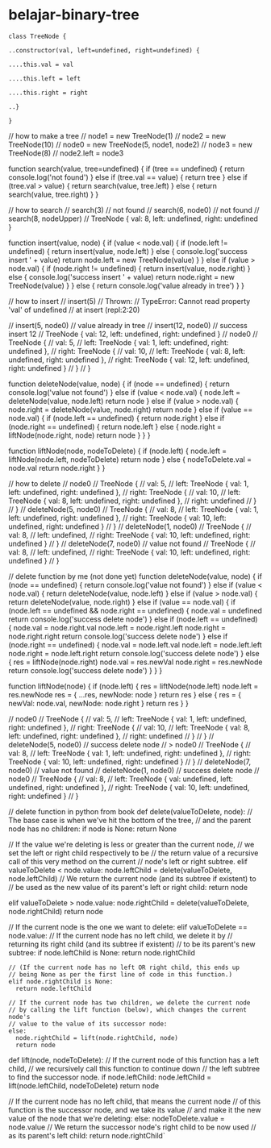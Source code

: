 # belajar-binary-tree
`class TreeNode {`

`..constructor(val, left=undefined, right=undefined) {`

`....this.val = val`

`....this.left = left`

`....this.right = right`

`..}`

`}`

// how to make a tree
// node1 = new TreeNode(1)
// node2 = new TreeNode(10)
// node0 = new TreeNode(5, node1, node2)
// node3 = new TreeNode(8)
// node2.left = node3

function search(value, tree=undefined) {
  if (tree == undefined) {
    return console.log('not found')
  } else if (tree.val == value) {
    return tree
  } else if (tree.val > value) {
    return search(value, tree.left)
  } else {
    return search(value, tree.right)
  }
}

// how to search
// search(3)
// not found
// search(6, node0)
// not found
// search(8, nodeUpper)
// TreeNode { val: 8, left: undefined, right: undefined }

function insert(value, node) {
  if (value < node.val) {
    if (node.left != undefined) {
      return insert(value, node.left)
    } else {
      console.log('success insert ' + value)
      return node.left = new TreeNode(value)
    }
  } else if (value > node.val) {
    if (node.right != undefined) {
      return insert(value, node.right)
    } else {
      console.log('success insert ' + value)
      return node.right = new TreeNode(value)
    }
  } else {
    return console.log('value already in tree')
  }
}

// how to insert
// insert(5)
// Thrown:
// TypeError: Cannot read property 'val' of undefined
//    at insert (repl:2:20)

// insert(5, node0)
// value already in tree
// insert(12, node0)
// success insert 12
// TreeNode { val: 12, left: undefined, right: undefined }
// node0
// TreeNode {
//   val: 5,
//   left: TreeNode { val: 1, left: undefined, right: undefined },
//   right: TreeNode {
//     val: 10,
//     left: TreeNode { val: 8, left: undefined, right: undefined },
//     right: TreeNode { val: 12, left: undefined, right: undefined }
//   }
// }

function deleteNode(value, node) {
  if (node == undefined) {
    return console.log('value not found')
  } else if (value < node.val) {
    node.left = deleteNode(value, node.left)
    return node
  } else if (value > node.val) {
    node.right = deleteNode(value, node.right)
    return node
  } else if (value == node.val) {
    if (node.left == undefined) {
      return node.right
    } else if (node.right == undefined) {
      return node.left
    } else {
      node.right = liftNode(node.right, node)
      return node
    }
  }
}

function liftNode(node, nodeToDelete) {
  if (node.left) {
    node.left = liftNode(node.left, nodeToDelete)
    return node
  } else {
    nodeToDelete.val = node.val
    return node.right
  }
}

// how to delete
// node0
// TreeNode {
//   val: 5,
//   left: TreeNode { val: 1, left: undefined, right: undefined },
//   right: TreeNode {
//     val: 10,
//     left: TreeNode { val: 8, left: undefined, right: undefined },
//     right: undefined
//   }
// }
// deleteNode(5, node0)
// TreeNode {
//   val: 8,
//   left: TreeNode { val: 1, left: undefined, right: undefined },
//   right: TreeNode { val: 10, left: undefined, right: undefined }
// }
// deleteNode(1, node0)
// TreeNode {
//   val: 8,
//   left: undefined,
//   right: TreeNode { val: 10, left: undefined, right: undefined }
// }
// deleteNode(7, node0)
// value not found
// TreeNode {
//   val: 8,
//   left: undefined,
//   right: TreeNode { val: 10, left: undefined, right: undefined }
// }

// delete function by me (not done yet)
function deleteNode(value, node) {
  if (node == undefined) {
    return console.log('value not found')
  } else if (value < node.val) {
    return deleteNode(value, node.left)
  } else if (value > node.val) {
    return deleteNode(value, node.right)
  } else if (value == node.val) {
    if (node.left == undefined && node.right == undefined) {
      node.val = undefined
      return console.log('success delete node')
    } else if (node.left == undefined) {
      node.val = node.right.val
      node.left = node.right.left
      node.right = node.right.right
      return console.log('success delete node')
    } else if (node.right == undefined) {
      node.val = node.left.val
      node.left = node.left.left
      node.right = node.left.right
      return console.log('success delete node')
    } else {
      res = liftNode(node.right)
      node.val = res.newVal
      node.right = res.newNode
      return console.log('success delete node')
    }
  }
}

function liftNode(node) {
  if (node.left) {
    res = liftNode(node.left)
    node.left = res.newNode
    res = {
      ...res,
      newNode: node
    }
    return res
  } else {
    res = {
      newVal: node.val,
      newNode: node.right
    }
    return res
  }
}

// node0
// TreeNode {
//   val: 5,
//   left: TreeNode { val: 1, left: undefined, right: undefined },
//   right: TreeNode {
//     val: 10,
//     left: TreeNode { val: 8, left: undefined, right: undefined },
//     right: undefined
//   }
// }
// deleteNode(5, node0)
// success delete node
// > node0
// TreeNode {
//   val: 8,
//   left: TreeNode { val: 1, left: undefined, right: undefined },
//   right: TreeNode { val: 10, left: undefined, right: undefined }
// }
// deleteNode(7, node0)
// value not found
// deleteNode(1, node0)
// success delete node
// node0
// TreeNode {
//   val: 8,
//   left: TreeNode { val: undefined, left: undefined, right: undefined },
//   right: TreeNode { val: 10, left: undefined, right: undefined }
// }

// delete function in python from book
def delete(valueToDelete, node):
  // The base case is when we've hit the bottom of the tree,
  // and the parent node has no children:
  if node is None:
    return None
  
  // If the value we're deleting is less or greater than the current node,
  // we set the left or right child respectively to be
  // the return value of a recursive call of this very method on the current
  // node's left or right subtree.
  elif valueToDelete < node.value:
    node.leftChild = delete(valueToDelete, node.leftChild)
    // We return the current node (and its subtree if existent) to
    // be used as the new value of its parent's left or right child:
    return node
  
  elif valueToDelete > node.value:
    node.rightChild = delete(valueToDelete, node.rightChild)
    return node

  // If the current node is the one we want to delete:
  elif valueToDelete == node.value:
    // If the current node has no left child, we delete it by
    // returning its right child (and its subtree if existent)
    // to be its parent's new subtree:
    if node.leftChild is None:
      return node.rightChild

    // (If the current node has no left OR right child, this ends up
    // being None as per the first line of code in this function.)
    elif node.rightChild is None:
      return node.leftChild

    // If the current node has two children, we delete the current node
    // by calling the lift function (below), which changes the current node's
    // value to the value of its successor node:
    else:
      node.rightChild = lift(node.rightChild, node)
      return node


def lift(node, nodeToDelete):
  // If the current node of this function has a left child,
  // we recursively call this function to continue down
  // the left subtree to find the successor node.
  if node.leftChild:
    node.leftChild = lift(node.leftChild, nodeToDelete)
    return node

  // If the current node has no left child, that means the current node
  // of this function is the successor node, and we take its value
  // and make it the new value of the node that we're deleting:
  else:
    nodeToDelete.value = node.value
    // We return the successor node's right child to be now used
    // as its parent's left child:
    return node.rightChild`
